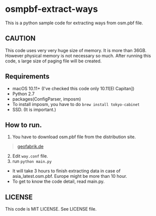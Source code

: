 # osmpbf-extract-ways

This is a python sample code for extracting ways from osm.pbf file.

## CAUTION

This code uses very very huge size of memory. It is more than 36GB.
However physical memory is not necessary so much.
After running this code, s large size of paging file will be created.

## Requirements

- macOS 10.11+ (I've checked this code only 10.11[El Capitan])
- Python 2.7
- packages(ConfigParser, imposm)
- To install imposm, you have to do `brew install tokyo-cabinet`
- SSD. (It is important.)

## How to run.

1. You have to download osm.pbf file from the distribution site.
> [geofabrik.de](http://download.geofabrik.de/index.html)
2. Edit `way.conf` file.
3. run `python main.py`

- It will take 3 hours to finish extracting data in case of asia_latest.osm.pbf. Europe might be more than 10 hour.
- To get to know the code detail, read main.py.

## LICENSE

This code is MIT LICENSE. See LICENSE file.

